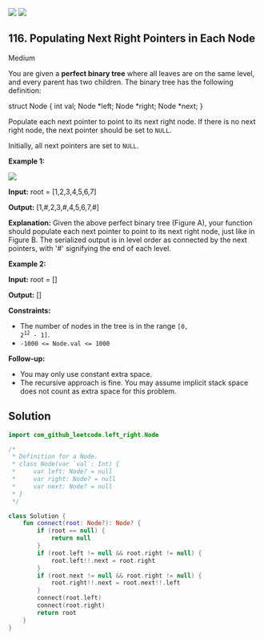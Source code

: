 [![](https://img.shields.io/github/stars/javadev/LeetCode-in-Kotlin?label=Stars&style=flat-square)](https://github.com/javadev/LeetCode-in-Kotlin)
[![](https://img.shields.io/github/forks/javadev/LeetCode-in-Kotlin?label=Fork%20me%20on%20GitHub%20&style=flat-square)](https://github.com/javadev/LeetCode-in-Kotlin/fork)

## 116\. Populating Next Right Pointers in Each Node

Medium

You are given a **perfect binary tree** where all leaves are on the same level, and every parent has two children. The binary tree has the following definition:

struct Node { int val; Node \*left; Node \*right; Node \*next; }

Populate each next pointer to point to its next right node. If there is no next right node, the next pointer should be set to `NULL`.

Initially, all next pointers are set to `NULL`.

**Example 1:**

![](https://assets.leetcode.com/uploads/2019/02/14/116_sample.png)

**Input:** root = [1,2,3,4,5,6,7]

**Output:** [1,#,2,3,#,4,5,6,7,#]

**Explanation:** Given the above perfect binary tree (Figure A), your function should populate each next pointer to point to its next right node, just like in Figure B. The serialized output is in level order as connected by the next pointers, with '#' signifying the end of each level.

**Example 2:**

**Input:** root = []

**Output:** []

**Constraints:**

*   The number of nodes in the tree is in the range <code>[0, 2<sup>12</sup> - 1]</code>.
*   `-1000 <= Node.val <= 1000`

**Follow-up:**

*   You may only use constant extra space.
*   The recursive approach is fine. You may assume implicit stack space does not count as extra space for this problem.

## Solution

```kotlin
import com_github_leetcode.left_right.Node

/*
 * Definition for a Node.
 * class Node(var `val`: Int) {
 *     var left: Node? = null
 *     var right: Node? = null
 *     var next: Node? = null
 * }
 */

class Solution {
    fun connect(root: Node?): Node? {
        if (root == null) {
            return null
        }
        if (root.left != null && root.right != null) {
            root.left!!.next = root.right
        }
        if (root.next != null && root.right != null) {
            root.right!!.next = root.next!!.left
        }
        connect(root.left)
        connect(root.right)
        return root
    }
}
```